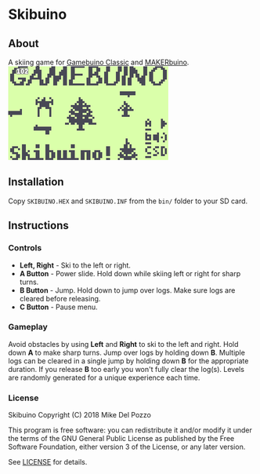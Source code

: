 # Skibuino

## About

A skiing game for [Gamebuino Classic](http://gamebuino.com) and [MAKERbuino](http://makerbuino.com/).![Screenshot](src/skibuino.gif?raw=true)

## Installation

Copy `SKIBUINO.HEX` and `SKIBUINO.INF` from the `bin/` folder to your SD card.

## Instructions

### Controls

- **Left, Right** - Ski to the left or right.
- **A Button** - Power slide. Hold down while skiing left or right for sharp turns.
- **B Button** - Jump. Hold down to jump over logs. Make sure logs are cleared before releasing.
- **C Button** - Pause menu.

### Gameplay

Avoid obstacles by using **Left** and **Right** to ski to the left and right. Hold down **A** to make sharp turns. Jump over logs by holding down **B**. Multiple logs can be cleared in a single jump by holding down **B** for the appropriate duration. If you release **B** too early you won't fully clear the log(s). Levels are randomly generated for a unique experience each time.

### License

Skibuino Copyright (C) 2018 Mike Del Pozzo

This program is free software: you can redistribute it and/or modify it under the terms of the GNU General Public License as published by the Free Software Foundation, either version 3 of the License, or any later version.

See [LICENSE](LICENSE) for details.
